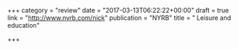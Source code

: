 +++
category = "review"
date = "2017-03-13T06:22:22+00:00"
draft = true
link = "http://www.nyrb.com/nick"
publication = "NYRB"
title = " Leisure and education"

+++

